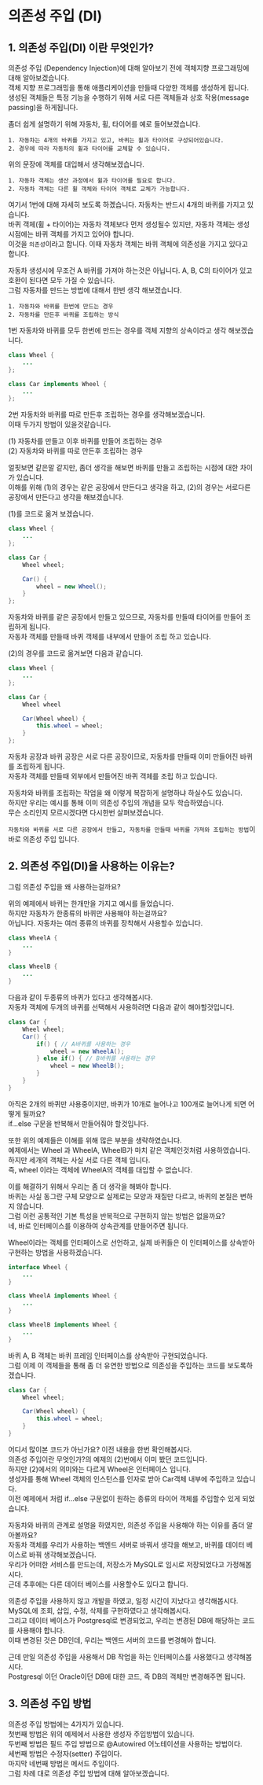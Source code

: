 # 의존성 주입 (DI)

## 1. 의존성 주입(DI) 이란 무엇인가?

의존성 주입 (Dependency Injection)에 대해 알아보기 전에 객체지향 프로그래밍에 대해 알아보겠습니다.  
객체 지향 프로그래밍을 통해 애플리케이션을 만들때 다양한 객체를 생성하게 됩니다.  
생성된 객체들은 특정 기능을 수행하기 위해 서로 다른 객체들과 상호 작용(message passing)을 하게됩니다.  

좀더 쉽게 설명하기 위해 자동차, 휠, 타이어를 예로 들어보겠습니다.  
```
1. 자동차는 4개의 바퀴를 가지고 있고, 바퀴는 휠과 타이어로 구성되어있습니다.  
2. 경우에 따라 자동차의 휠과 타이어를 교체할 수 있습니다.  
```

위의 문장에 객체를 대입해서 생각해보겠습니다.  
```
1. 자동차 객체는 생산 과정에서 휠과 타이어를 필요로 합니다.
2. 자동차 객체는 다른 휠 객체와 타이어 객체로 교체가 가능합니다.
```

여기서 1번에 대해 자세히 보도록 하곘습니다. 자동차는 반드시 4개의 바퀴를 가지고 있습니다.  
바퀴 객체(휠 + 타이어)는 자동차 객체보다 먼저 생성될수 있지만, 자동차 객체는 생성 시점에는 바퀴 객체를 가지고 있어야 합니다.  
이것을 `의존성`이라고 합니다. 이때 자동차 객체는 바퀴 객체에 의존성을 가지고 있다고 합니다.  

자동차 생성시에 무조건 A 바퀴를 가져야 하는것은 아닙니다. A, B, C의 타이어가 있고 호환이 된다면 모두 가질 수 있습니다.  
그럼 자동차를 만드는 방법에 대해서 한번 생각 해보겠습니다.  
```
1. 자동차와 바퀴를 한번에 만드는 경우
2. 자동차를 만든후 바퀴를 조립하는 방식
```
1번 자동차와 바퀴를 모두 한번에 만드는 경우를 객체 지향의 상속이라고 생각 해보겠습니다.
```java
class Wheel {
    ...
};

class Car implements Wheel {
    ...
};
```
2번 자동차와 바퀴를 따로 만든후 조립하는 경우를 생각해보겠습니다.  
이때 두가지 방법이 있을것같습니다.  

(1) 자동차를 만들고 이후 바퀴를 만들어 조립하는 경우  
(2) 자동차와 바퀴를 따로 만든후 조립하는 경우  

얼핏보면 같은말 같지만, 좀더 생각을 해보면 바퀴를 만들고 조립하는 시점에 대한 차이가 있습니다.  
이해를 위해 (1)의 경우는 같은 공장에서 만든다고 생각을 하고, (2)의 경우는 서로다른 공장에서 만든다고 생각을 해보겠습니다.  

(1)를 코드로 옮겨 보겠습니다.
```java
class Wheel {
    ...
};

class Car {
    Wheel wheel;

    Car() {
        wheel = new Wheel();
    }
};
```
자동차와 바퀴를 같은 공장에서 만들고 있으므로, 자동차를 만들때 타이어를 만들어 조립하게 됩니다.  
자동차 객체를 만들때 바퀴 객체를 내부에서 만들어 조립 하고 있습니다.  

(2)의 경우를 코드로 옮겨보면 다음과 같습니다.
```java
class Wheel {
    ...
};

class Car {
    Wheel wheel

    Car(Wheel wheel) {
        this.wheel = wheel;
    }
};
```
자동차 공장과 바퀴 공장은 서로 다른 공장이므로, 자동차를 만들때 이미 만들어진 바퀴를 조립하게 됩니다.  
자동차 객체를 만들때 외부에서 만들어진 바퀴 객체를 조립 하고 있습니다.  

자동차와 바퀴를 조립하는 작업을 왜 이렇게 복잡하게 설명하냐 하실수도 있습니다.  
하지만 우리는 예시를 통해 이미 의존성 주입의 개념을 모두 학습하였습니다.  
무슨 소리인지 모르시겠다면 다시한번 살펴보겠습니다.  

`자동차와 바퀴를 서로 다른 공장에서 만들고, 자동차를 만들때 바퀴를 가져와 조립하는 방법`이 바로 의존성 주입 입니다.  

## 2. 의존성 주입(DI)을 사용하는 이유는?

그럼 의존성 주입을 왜 사용하는걸까요?  

위의 예제에서 바퀴는 한개만을 가지고 예시를 들었습니다.  
하지만 자동차가 한종류의 바퀴만 사용해야 하는걸까요?  
아닙니다. 자동차는 여러 종류의 바퀴를 장착해서 사용할수 있습니다.  

```java
class WheelA {
    ...
}

class WheelB {
    ...
}
```

다음과 같이 두종류의 바퀴가 있다고 생각해봅시다.  
자동차 객체에 두개의 바퀴를 선택해서 사용하려면 다음과 같이 해야할것입니다.  

```java
class Car {
    Wheel wheel;
    Car() {
        if() { // A바퀴를 사용하는 경우
            wheel = new WheelA();
        } else if() { // B바퀴를 사용하는 경우
            wheel = new WheelB();
        }
    }
}
```

아직은 2개의 바퀴만 사용중이지만, 바퀴가 10개로 늘어나고 100개로 늘어나게 되면 어떻게 될까요?  
if...else 구문을 반복해서 만들어줘야 할것입니다.  

또한 위의 예제들은 이해를 위해 많은 부분을 생략하였습니다.  
예제에서는 Wheel 과 WheelA, WheelB가 마치 같은 객체인것처럼 사용하였습니다.  
하지만 세개의 객체는 사실 서로 다른 객체 입니다.  
즉, wheel 이라는 객체에 WheelA의 객체를 대입할 수 없습니다.  

이를 해결하기 위해서 우리는 좀 더 생각을 해봐야 합니다.  
바퀴는 사실 동그란 구체 모양으로 실제로는 모양과 재질만 다르고, 바퀴의 본질은 변하지 않습니다.  
그럼 이런 공통적인 기본 특성을 반복적으로 구현하지 않는 방법은 없을까요?  
네, 바로 인터페이스를 이용하여 상속관계를 만들어주면 됩니다.  

Wheel이라는 객체를 인터페이스로 선언하고, 실제 바퀴들은 이 인터페이스를 상속받아 구현하는 방법을 사용하겠습니다.  

```java
interface Wheel {
    ...
}

class WheelA implements Wheel {
    ...
}

class WheelB implements Wheel {
    ...
}
```

바퀴 A, B 객체는 바퀴 프레임 인터페이스를 상속받아 구현되었습니다.  
그럼 이제 이 객체들을 통해 좀 더 유연한 방법으로 의존성을 주입하는 코드를 보도록하겠습니다.  

```java
class Car {
    Wheel wheel;

    Car(Wheel wheel) {
        this.wheel = wheel;
    }
}
```

어디서 많이본 코드가 아닌가요? 이전 내용을 한번 확인해봅시다.  
의존성 주입이란 무엇인가?의 예제의 (2)번에서 이미 봤던 코드입니다.  
하지만 (2)에서의 의미와는 다르게 Wheel은 인터페이스 입니다.  
생성자를 통해 Wheel 객체의 인스턴스를 인자로 받아 Car객체 내부에 주입하고 있습니다.  
이전 예제에서 처럼 if...else 구문없이 원하는 종류의 타이어 객체를 주입할수 있게 되었습니다.  

자동차와 바퀴의 관계로 설명을 하였지만, 의존성 주입을 사용해야 하는 이유를 좀더 알아볼까요?   
자동차 객체를 우리가 사용하는 백엔드 서버로 바꿔서 생각을 해보고, 바퀴를 데이터 베이스로 바꿔 생각해보겠습니다.  
우리가 어떠한 서비스를 만드는데, 저장소가 MySQL로 임시로 저장되었다고 가정해봅시다.  
근데 추후에는 다른 데이터 베이스를 사용할수도 있다고 합니다.  

의존성 주입을 사용하지 않고 개발을 하였고, 일정 시간이 지났다고 생각해봅시다.  
MySQL에 조회, 삽입, 수정, 삭제를 구현하였다고 생각해봅시다.  
그리고 데이터 베이스가 Postgresql로 변경되었고, 우리는 변경된 DB에 해당하는 코드를 사용해야 합니다.  
이때 변경된 것은 DB인데, 우리는 백엔드 서버의 코드를 변경해야 합니다.  

근데 만일 의존성 주입을 사용해서 DB 작업을 하는 인터페이스를 사용했다고 생각해봅시다.  
Postgresql 이던 Oracle이던 DB에 대한 코드, 즉 DB의 객체만 변경해주면 됩니다.  

## 3. 의존성 주입 방법

의존성 주입 방법에는 4가지가 있습니다.  
첫번째 방법은 위의 예제에서 사용한 생성자 주입방법이 있습니다.  
두번째 방법은 필드 주입 방법으로 @Autowired 어노테이션을 사용하는 방법이다.  
세번째 방법은 수정자(setter) 주입이다.  
마지막 네번째 방법은 메서드 주입이다.  
그럼 차례 대로 의존성 주입 방법에 대해 알아보겠습니다.  